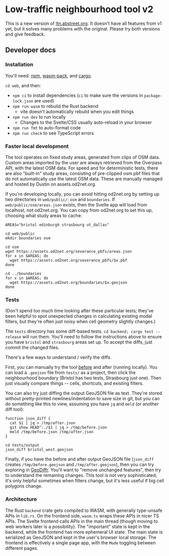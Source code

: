 # Low-traffic neighbourhood tool v2

This is a new version of [ltn.abstreet.org](https://ltn.abstreet.org). It
doesn't have all features from v1 yet, but it solves many problems with the
original. Please try both versions and give feedback.

## Developer docs

### Installation

You'll need:
[npm](https://docs.npmjs.com/downloading-and-installing-node-js-and-npm),
[wasm-pack](https://github.com/rustwasm/wasm-pack), and
[cargo](https://www.rust-lang.org/tools/install).

`cd web`, and then:

- `npm ci` to install dependencies (`ci` to make sure the versions in
  `package-lock.json` are used)
- `npm run wasm` to rebuild the Rust backend
  - vite doesn't automatically rebuild when you edit things
- `npm run dev` to run locally
  - Changes to the Svelte/CSS usually auto-reload in your browser
- `npm run fmt` to auto-format code
- `npm run check` to see TypeScript errors

### Faster local development

The tool operates on fixed study areas, generated from clips of OSM data.
Custom areas imported by the user are always retrieved from the Overpass API,
with the latest OSM data. For speed and for deterministic tests, there are also
"built-in" study areas, consisting of pre-clipped osm.pbf files that do not
automatically use the latest OSM data. These are manually managed and hosted by
Dustin on assets.od2net.org.

If you're developing locally, you can avoid hitting od2net.org by setting up
two directories in `web/public/`: `osm` and `boundaries`. If
`web/public/osm/areas.json` exists, then the Svelte app will load from
localhost, not od2net.org. You can copy from od2net.org to set this up,
choosing what study areas to cache:

```
AREAS="bristol edinburgh strasbourg ut_dallas"

cd web/public
mkdir boundaries osm

cd osm
wget https://assets.od2net.org/severance_pbfs/areas.json
for x in $AREAS; do
  wget https://assets.od2net.org/severance_pbfs/$x.pbf
done

cd ../boundaries
for x in $AREAS; do
  wget https://assets.od2net.org/boundaries/$x.geojson
done
```

### Tests

(Don't spend too much time looking after these particular tests; they've been
helpful to spot unexpected changes in calculating existing modal filters, but
they're often just noisy when cell geometry slightly changes.)

The `tests` directory has some diff-based tests. `cd backend; cargo test
--release` will run them. You'll need to follow the instructions above to
ensure you have `bristol` and `strasbourg` areas set up. To accept the diffs,
just commit the changed files.

There's a few ways to understand / verify the diffs.

First, you can manually try the tool
[before](https://a-b-street.github.io/ltn/) and after (running locally). You
can load a `.geojson` file from `tests/` as a project, then click the
neighbourhood boundary (Bristol has two tests, Strasbourg just one). Then just
visually compare things -- cells, shortcuts, and existing filters.

You can also try just diffing the output GeoJSON file as text. They're stored
without pretty-printed newlines/indentation to save size in git, but you can do
something like this to view, assuming you have `jq` and `meld` (or another diff
tool):

```
function json_diff {
  cat $1 | jq > /tmp/after.json
  git show HEAD^:./$1 | jq > /tmp/before.json
  meld /tmp/before.json /tmp/after.json
}

cd tests/output
json_diff bristol_west.geojson
```

Finally, if you have the before and after output GeoJSON file (`json_diff`
creates `/tmp/before.geojson` and `/tmp/after.geojson`), then you can try
exploring in [GeoDiffr](https://dabreegster.github.io/geodiffr). You'll want to
"remove unchanged features", then try to understand the remaining changes. This
tool is not very sophisticated; it's only helpful sometimes when filters
change, but it's less useful if big cell polygons change.

### Architecture

The Rust `backend` crate gets compiled to WASM, with generally type-unsafe APIs
in `lib.rs`. On the frontend side, `wasm.ts` wraps these APIs in nicer TS APIs.
The Svelte frontend calls APIs in the main thread (though moving to web workers
later is a possibility). The "important" state is kept in the backend, while
the frontend has more ephemeral UI state. The main state is serialized as
GeoJSON and kept in the user's browser local storage. The frontend is
effectively a single page app, with the `Mode` toggling between different
pages.
